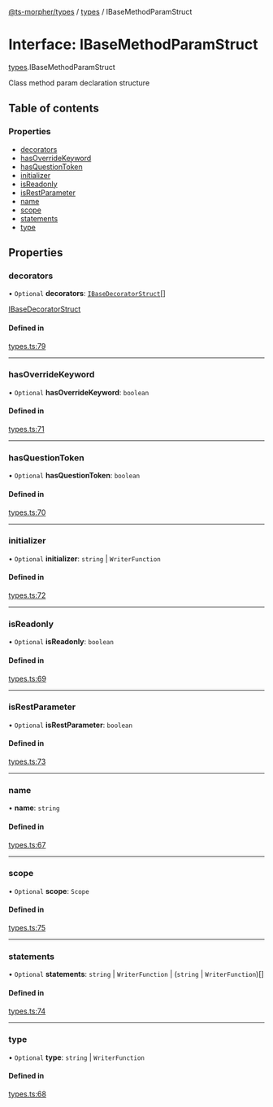 [@ts-morpher/types](../README.md) / [types](../modules/types.md) / IBaseMethodParamStruct

# Interface: IBaseMethodParamStruct

[types](../modules/types.md).IBaseMethodParamStruct

Class method param declaration structure

## Table of contents

### Properties

- [decorators](types.IBaseMethodParamStruct.md#decorators)
- [hasOverrideKeyword](types.IBaseMethodParamStruct.md#hasoverridekeyword)
- [hasQuestionToken](types.IBaseMethodParamStruct.md#hasquestiontoken)
- [initializer](types.IBaseMethodParamStruct.md#initializer)
- [isReadonly](types.IBaseMethodParamStruct.md#isreadonly)
- [isRestParameter](types.IBaseMethodParamStruct.md#isrestparameter)
- [name](types.IBaseMethodParamStruct.md#name)
- [scope](types.IBaseMethodParamStruct.md#scope)
- [statements](types.IBaseMethodParamStruct.md#statements)
- [type](types.IBaseMethodParamStruct.md#type)

## Properties

### decorators

• `Optional` **decorators**: [`IBaseDecoratorStruct`](types.IBaseDecoratorStruct.md)[]

[IBaseDecoratorStruct](types.IBaseDecoratorStruct.md)

#### Defined in

[types.ts:79](https://github.com/linbudu599/morpher/blob/98d4a1f/packages/types/src/types.ts#L79)

___

### hasOverrideKeyword

• `Optional` **hasOverrideKeyword**: `boolean`

#### Defined in

[types.ts:71](https://github.com/linbudu599/morpher/blob/98d4a1f/packages/types/src/types.ts#L71)

___

### hasQuestionToken

• `Optional` **hasQuestionToken**: `boolean`

#### Defined in

[types.ts:70](https://github.com/linbudu599/morpher/blob/98d4a1f/packages/types/src/types.ts#L70)

___

### initializer

• `Optional` **initializer**: `string` \| `WriterFunction`

#### Defined in

[types.ts:72](https://github.com/linbudu599/morpher/blob/98d4a1f/packages/types/src/types.ts#L72)

___

### isReadonly

• `Optional` **isReadonly**: `boolean`

#### Defined in

[types.ts:69](https://github.com/linbudu599/morpher/blob/98d4a1f/packages/types/src/types.ts#L69)

___

### isRestParameter

• `Optional` **isRestParameter**: `boolean`

#### Defined in

[types.ts:73](https://github.com/linbudu599/morpher/blob/98d4a1f/packages/types/src/types.ts#L73)

___

### name

• **name**: `string`

#### Defined in

[types.ts:67](https://github.com/linbudu599/morpher/blob/98d4a1f/packages/types/src/types.ts#L67)

___

### scope

• `Optional` **scope**: `Scope`

#### Defined in

[types.ts:75](https://github.com/linbudu599/morpher/blob/98d4a1f/packages/types/src/types.ts#L75)

___

### statements

• `Optional` **statements**: `string` \| `WriterFunction` \| (`string` \| `WriterFunction`)[]

#### Defined in

[types.ts:74](https://github.com/linbudu599/morpher/blob/98d4a1f/packages/types/src/types.ts#L74)

___

### type

• `Optional` **type**: `string` \| `WriterFunction`

#### Defined in

[types.ts:68](https://github.com/linbudu599/morpher/blob/98d4a1f/packages/types/src/types.ts#L68)
